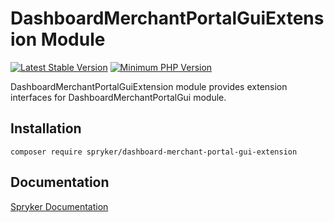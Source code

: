 # DashboardMerchantPortalGuiExtension Module
[![Latest Stable Version](https://poser.pugx.org/spryker/dashboard-merchant-portal-gui-extension/v/stable.svg)](https://packagist.org/packages/spryker/dashboard-merchant-portal-gui-extension)
[![Minimum PHP Version](https://img.shields.io/badge/php-%3E%3D%207.4-8892BF.svg)](https://php.net/)

DashboardMerchantPortalGuiExtension module provides extension interfaces for DashboardMerchantPortalGui module.

## Installation

```
composer require spryker/dashboard-merchant-portal-gui-extension
```

## Documentation

[Spryker Documentation](https://docs.spryker.com)
